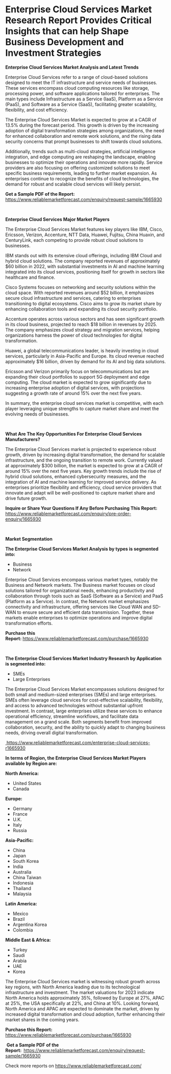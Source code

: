 <p><h1>Enterprise Cloud Services Market Research Report Provides Critical Insights that can help Shape Business Development and Investment Strategies</h1></p><p><strong>Enterprise Cloud Services Market Analysis and Latest Trends</strong></p>
<p><p>Enterprise Cloud Services refer to a range of cloud-based solutions designed to meet the IT infrastructure and service needs of businesses. These services encompass cloud computing resources like storage, processing power, and software applications tailored for enterprises. The main types include Infrastructure as a Service (IaaS), Platform as a Service (PaaS), and Software as a Service (SaaS), facilitating greater scalability, flexibility, and cost efficiency.</p><p>The Enterprise Cloud Services Market is expected to grow at a CAGR of 13.5% during the forecast period. This growth is driven by the increasing adoption of digital transformation strategies among organizations, the need for enhanced collaboration and remote work solutions, and the rising data security concerns that prompt businesses to shift towards cloud solutions. </p><p>Additionally, trends such as multi-cloud strategies, artificial intelligence integration, and edge computing are reshaping the landscape, enabling businesses to optimize their operations and innovate more rapidly. Service providers are also focusing on offering customized solutions to meet specific business requirements, leading to further market expansion. As enterprises continue to recognize the benefits of cloud technologies, the demand for robust and scalable cloud services will likely persist.</p></p>
<p><strong>Get a Sample PDF of the Report:&nbsp;</strong> <a href="https://www.reliablemarketforecast.com/enquiry/request-sample/1665930?utm_campaign=2413&utm_medium=2&utm_source=Github&utm_content=ia&utm_term=08042025&utm_id=enterprise-cloud-services">https://www.reliablemarketforecast.com/enquiry/request-sample/1665930</a></p>
<p>&nbsp;</p>
<p><strong>Enterprise Cloud Services Major Market Players</strong></p>
<p><p>The Enterprise Cloud Services Market features key players like IBM, Cisco, Ericsson, Verizon, Accenture, NTT Data, Huawei, Fujitsu, China Huaxin, and CenturyLink, each competing to provide robust cloud solutions to businesses.</p><p>IBM stands out with its extensive cloud offerings, including IBM Cloud and hybrid cloud solutions. The company reported revenues of approximately $60 billion in 2022, with substantial investments in AI and machine learning integrated into its cloud services, positioning itself for growth in sectors like healthcare and finance.</p><p>Cisco Systems focuses on networking and security solutions within the cloud space. With reported revenues around $52 billion, it emphasizes secure cloud infrastructure and services, catering to enterprises transitioning to digital ecosystems. Cisco aims to grow its market share by enhancing collaboration tools and expanding its cloud security portfolio.</p><p>Accenture operates across various sectors and has seen significant growth in its cloud business, projected to reach $18 billion in revenues by 2025. The company emphasizes cloud strategy and migration services, helping organizations harness the power of cloud technologies for digital transformation.</p><p>Huawei, a global telecommunications leader, is heavily investing in cloud services, particularly in Asia-Pacific and Europe. Its cloud revenue reached approximately $16 billion, driven by demand for its AI and big data solutions.</p><p>Ericsson and Verizon primarily focus on telecommunications but are expanding their cloud portfolios to support 5G deployment and edge computing. The cloud market is expected to grow significantly due to increasing enterprise adoption of digital services, with projections suggesting a growth rate of around 15% over the next five years.</p><p>In summary, the enterprise cloud services market is competitive, with each player leveraging unique strengths to capture market share and meet the evolving needs of businesses.</p></p>
<p>&nbsp;</p>
<p><strong>What Are The Key Opportunities For Enterprise Cloud Services Manufacturers?</strong></p>
<p><p>The Enterprise Cloud Services market is projected to experience robust growth, driven by increasing digital transformation, the demand for scalable infrastructure, and the ongoing transition to remote work. Currently valued at approximately $300 billion, the market is expected to grow at a CAGR of around 15% over the next five years. Key growth trends include the rise of hybrid cloud solutions, enhanced cybersecurity measures, and the integration of AI and machine learning for improved service delivery. As enterprises prioritize flexibility and efficiency, cloud service providers that innovate and adapt will be well-positioned to capture market share and drive future growth.</p></p>
<p><strong>Inquire or Share Your Questions If Any Before Purchasing This Report:</strong> <a href="https://www.reliablemarketforecast.com/enquiry/pre-order-enquiry/1665930?utm_campaign=2413&utm_medium=2&utm_source=Github&utm_content=ia&utm_term=08042025&utm_id=enterprise-cloud-services">https://www.reliablemarketforecast.com/enquiry/pre-order-enquiry/1665930</a></p>
<p>&nbsp;</p>
<p><strong>Market Segmentation</strong></p>
<p><strong>The Enterprise Cloud Services Market Analysis by types is segmented into:</strong></p>
<p><ul><li>Business</li><li>Network</li></ul></p>
<p><p>Enterprise Cloud Services encompass various market types, notably the Business and Network markets. The Business market focuses on cloud solutions tailored for organizational needs, enhancing productivity and collaboration through tools such as SaaS (Software as a Service) and PaaS (Platform as a Service). In contrast, the Network market emphasizes connectivity and infrastructure, offering services like Cloud WAN and SD-WAN to ensure secure and efficient data transmission. Together, these markets enable enterprises to optimize operations and improve digital transformation efforts.</p></p>
<p><strong>Purchase this Report:&nbsp;</strong><a href="https://www.reliablemarketforecast.com/purchase/1665930?utm_campaign=2413&utm_medium=2&utm_source=Github&utm_content=ia&utm_term=08042025&utm_id=enterprise-cloud-services">https://www.reliablemarketforecast.com/purchase/1665930</a></p>
<p>&nbsp;</p>
<p><strong>The Enterprise Cloud Services Market Industry Research by Application is segmented into:</strong></p>
<p><ul><li>SMEs</li><li>Large Enterprises</li></ul></p>
<p><p>The Enterprise Cloud Services Market encompasses solutions designed for both small and medium-sized enterprises (SMEs) and large enterprises. SMEs often leverage cloud services for cost-effective scalability, flexibility, and access to advanced technologies without substantial upfront investment. In contrast, large enterprises utilize these services to enhance operational efficiency, streamline workflows, and facilitate data management on a grand scale. Both segments benefit from improved collaboration, security, and the ability to quickly adapt to changing business needs, driving overall digital transformation.</p></p>
<p><a href="https://www.reliablemarketforecast.com/enterprise-cloud-services-r1665930?utm_campaign=2413&utm_medium=2&utm_source=Github&utm_content=ia&utm_term=08042025&utm_id=enterprise-cloud-services">&nbsp;https://www.reliablemarketforecast.com/enterprise-cloud-services-r1665930</a></p>
<p><strong>In terms of Region, the Enterprise Cloud Services Market Players available by Region are:</strong></p>
<p>
    <p> <strong> North America: </strong>
        <ul>
            <li>United States</li>
            <li>Canada</li>
        </ul>
        </p> 
    <p> <strong> Europe: </strong>
        <ul>
            <li>Germany</li>
            <li>France</li>
            <li>U.K.</li>
            <li>Italy</li>
            <li>Russia</li>
        </ul>
        </p> 
    <p> <strong> Asia-Pacific: </strong>
        <ul>
            <li>China</li>
            <li>Japan</li>
            <li>South Korea</li>
            <li>India</li>
            <li>Australia</li>
            <li>China Taiwan</li>
            <li>Indonesia</li>
            <li>Thailand</li>
            <li>Malaysia</li>
        </ul>
        </p> 
    <p> <strong> Latin America: </strong>
        <ul>
            <li>Mexico</li>
            <li>Brazil</li>
            <li>Argentina Korea</li>
            <li>Colombia</li>
        </ul>
        </p> 
    <p> <strong> Middle East & Africa: </strong>
        <ul>
            <li>Turkey</li>
            <li>Saudi</li>
            <li>Arabia</li>
            <li>UAE</li>
            <li>Korea</li>
        </ul>
    </p>
    </p>
<p><p>The Enterprise Cloud Services market is witnessing robust growth across key regions, with North America leading due to its technological infrastructure and investment. The market valuations for 2023 indicate North America holds approximately 35%, followed by Europe at 27%, APAC at 25%, the USA specifically at 22%, and China at 10%. Looking forward, North America and APAC are expected to dominate the market, driven by increased digital transformation and cloud adoption, further enhancing their market shares in the coming years.</p></p>
<p><strong>Purchase this Report: </strong><a href="https://www.reliablemarketforecast.com/purchase/1665930?utm_campaign=2413&utm_medium=2&utm_source=Github&utm_content=ia&utm_term=08042025&utm_id=enterprise-cloud-services">https://www.reliablemarketforecast.com/purchase/1665930</a></p>
<p>&nbsp;<strong>Get a Sample PDF of the Report:&nbsp;&nbsp;</strong><a href="https://www.reliablemarketforecast.com/enquiry/request-sample/1665930?utm_campaign=2413&utm_medium=2&utm_source=Github&utm_content=ia&utm_term=08042025&utm_id=enterprise-cloud-services">https://www.reliablemarketforecast.com/enquiry/request-sample/1665930</a></p>
<p><strong></strong></p>
<p>Check more reports on <a href="https://www.reliablemarketforecast.com/?utm_campaign=2413&utm_medium=2&utm_source=Github&utm_content=ia&utm_term=08042025&utm_id=enterprise-cloud-services">https://www.reliablemarketforecast.com/</a></p>
